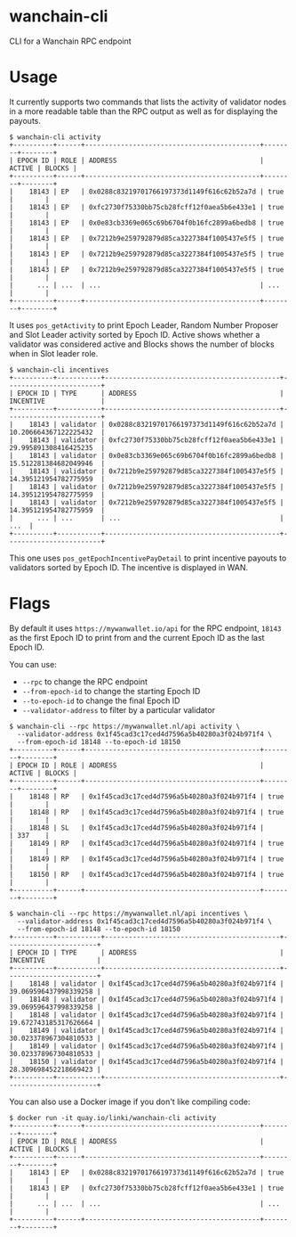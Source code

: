 # wanchain-cli
CLI for a Wanchain RPC endpoint

# Usage

It currently supports two commands that lists the activity of validator nodes in
a more readable table than the RPC output as well as for displaying the payouts.

```console
$ wanchain-cli activity
+----------+------+--------------------------------------------+--------+--------+
| EPOCH ID | ROLE | ADDRESS                                    | ACTIVE | BLOCKS |
+----------+------+--------------------------------------------+--------+--------+
|    18143 | EP   | 0x0288c83219701766197373d1149f616c62b52a7d | true   |        |
|    18143 | EP   | 0xfc2730f75330bb75cb28fcff12f0aea5b6e433e1 | true   |        |
|    18143 | EP   | 0x0e83cb3369e065c69b6704f0b16fc2899a6bedb8 | true   |        |
|    18143 | EP   | 0x7212b9e259792879d85ca3227384f1005437e5f5 | true   |        |
|    18143 | EP   | 0x7212b9e259792879d85ca3227384f1005437e5f5 | true   |        |
|    18143 | EP   | 0x7212b9e259792879d85ca3227384f1005437e5f5 | true   |        |
|      ... | ...  | ...                                        | ...    |        |
+----------+------+--------------------------------------------+--------+--------+
```

It uses `pos_getActivity` to print Epoch Leader, Random Number Proposer and Slot
Leader activity sorted by Epoch ID. Active shows whether a validator was
considered active and Blocks shows the number of blocks when in Slot leader role.

```console
$ wanchain-cli incentives
+----------+-----------+--------------------------------------------+------------------------+
| EPOCH ID | TYPE      | ADDRESS                                    | INCENTIVE              |
+----------+-----------+--------------------------------------------+------------------------+
|    18143 | validator | 0x0288c83219701766197373d1149f616c62b52a7d | 10.206664367122225432  |
|    18143 | validator | 0xfc2730f75330bb75cb28fcff12f0aea5b6e433e1 | 29.995891308416425235  |
|    18143 | validator | 0x0e83cb3369e065c69b6704f0b16fc2899a6bedb8 | 15.512281384682049946  |
|    18143 | validator | 0x7212b9e259792879d85ca3227384f1005437e5f5 | 14.395121954782775959  |
|    18143 | validator | 0x7212b9e259792879d85ca3227384f1005437e5f5 | 14.395121954782775959  |
|    18143 | validator | 0x7212b9e259792879d85ca3227384f1005437e5f5 | 14.395121954782775959  |
|      ... | ...       | ...                                        |                   ...  |
+----------+-----------+--------------------------------------------+------------------------+
```

This one uses `pos_getEpochIncentivePayDetail` to print incentive payouts to
validators sorted by Epoch ID. The incentive is displayed in WAN.

# Flags

By default it uses `https://mywanwallet.io/api` for the RPC endpoint, `18143` as
the first Epoch ID to print from and the current Epoch ID as the last Epoch ID.

You can use:
* `--rpc` to change the RPC endpoint
* `--from-epoch-id` to change the starting Epoch ID
* `--to-epoch-id` to change the final Epoch ID
* `--validator-address` to filter by a particular validator

```console
$ wanchain-cli --rpc https://mywanwallet.nl/api activity \
  --validator-address 0x1f45cad3c17ced4d7596a5b40280a3f024b971f4 \
  --from-epoch-id 18148 --to-epoch-id 18150
+----------+------+--------------------------------------------+--------+--------+
| EPOCH ID | ROLE | ADDRESS                                    | ACTIVE | BLOCKS |
+----------+------+--------------------------------------------+--------+--------+
|    18148 | RP   | 0x1f45cad3c17ced4d7596a5b40280a3f024b971f4 | true   |        |
|    18148 | RP   | 0x1f45cad3c17ced4d7596a5b40280a3f024b971f4 | true   |        |
|    18148 | SL   | 0x1f45cad3c17ced4d7596a5b40280a3f024b971f4 |        | 337    |
|    18149 | RP   | 0x1f45cad3c17ced4d7596a5b40280a3f024b971f4 | true   |        |
|    18149 | RP   | 0x1f45cad3c17ced4d7596a5b40280a3f024b971f4 | true   |        |
|    18150 | RP   | 0x1f45cad3c17ced4d7596a5b40280a3f024b971f4 | true   |        |
+----------+------+--------------------------------------------+--------+--------+
```

```console
$ wanchain-cli --rpc https://mywanwallet.nl/api incentives \
  --validator-address 0x1f45cad3c17ced4d7596a5b40280a3f024b971f4 \
  --from-epoch-id 18148 --to-epoch-id 18150
+----------+-----------+--------------------------------------------+-----------------------+
| EPOCH ID | TYPE      | ADDRESS                                    | INCENTIVE             |
+----------+-----------+--------------------------------------------+-----------------------+
|    18148 | validator | 0x1f45cad3c17ced4d7596a5b40280a3f024b971f4 | 39.069596437998339258 |
|    18148 | validator | 0x1f45cad3c17ced4d7596a5b40280a3f024b971f4 | 39.069596437998339258 |
|    18148 | validator | 0x1f45cad3c17ced4d7596a5b40280a3f024b971f4 | 19.672743185317626664 |
|    18149 | validator | 0x1f45cad3c17ced4d7596a5b40280a3f024b971f4 | 30.023378967304810533 |
|    18149 | validator | 0x1f45cad3c17ced4d7596a5b40280a3f024b971f4 | 30.023378967304810533 |
|    18150 | validator | 0x1f45cad3c17ced4d7596a5b40280a3f024b971f4 | 28.309698452218669423 |
+----------+-----------+--------------------------------------------+-----------------------+
```

You can also use a Docker image if you don't like compiling code:

```console
$ docker run -it quay.io/linki/wanchain-cli activity
+----------+------+--------------------------------------------+--------+--------+
| EPOCH ID | ROLE | ADDRESS                                    | ACTIVE | BLOCKS |
+----------+------+--------------------------------------------+--------+--------+
|    18143 | EP   | 0x0288c83219701766197373d1149f616c62b52a7d | true   |        |
|    18143 | EP   | 0xfc2730f75330bb75cb28fcff12f0aea5b6e433e1 | true   |        |
|      ... | ...  | ...                                        | ...    |        |
+----------+------+--------------------------------------------+--------+--------+
```
